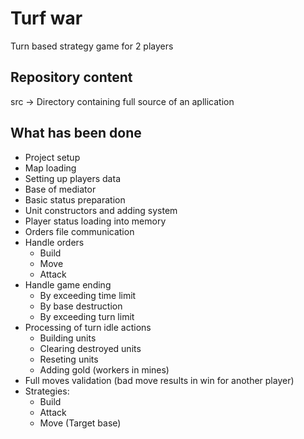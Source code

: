 # Turf war
Turn based strategy game for 2 players

## Repository content

src -> Directory containing full source of an apllication

## What has been done

- Project setup
- Map loading
- Setting up players data
- Base of mediator
- Basic status preparation
- Unit constructors and adding system
- Player status loading into memory
- Orders file communication
- Handle orders
    - Build
    - Move
    - Attack
- Handle game ending
    - By exceeding time limit
    - By base destruction
    - By exceeding turn limit
- Processing of turn idle actions
    - Building units
    - Clearing destroyed units
    - Reseting units
    - Adding gold (workers in mines)
- Full moves validation (bad move results in win for another player)
- Strategies:
    - Build
    - Attack
    - Move (Target base)
